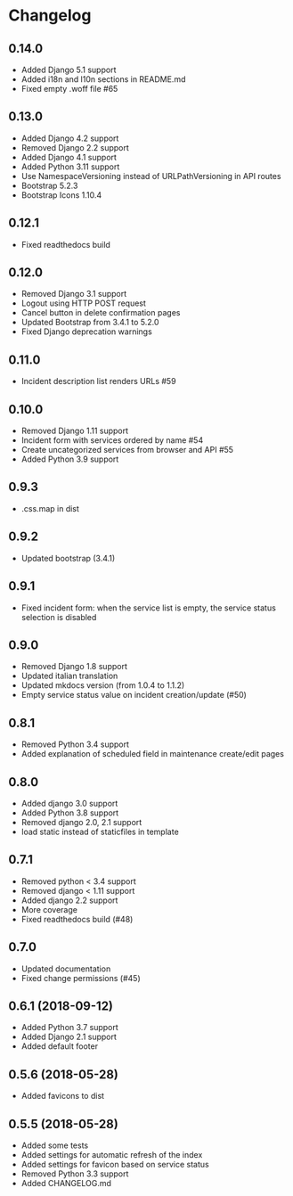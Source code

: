 # Changelog

## 0.14.0

* Added Django 5.1 support
* Added i18n and l10n sections in README.md
* Fixed empty .woff file #65

## 0.13.0

* Added Django 4.2 support
* Removed Django 2.2 support
* Added Django 4.1 support
* Added Python 3.11 support
* Use NamespaceVersioning instead of URLPathVersioning in API routes
* Bootstrap 5.2.3
* Bootstrap Icons 1.10.4

## 0.12.1

* Fixed readthedocs build

## 0.12.0

* Removed Django 3.1 support
* Logout using HTTP POST request
* Cancel button in delete confirmation pages
* Updated Bootstrap from 3.4.1 to 5.2.0
* Fixed Django deprecation warnings

## 0.11.0

* Incident description list renders URLs #59

## 0.10.0

* Removed Django 1.11 support
* Incident form with services ordered by name #54
* Create uncategorized services from browser and API #55
* Added Python 3.9 support

## 0.9.3

* .css.map in dist

## 0.9.2

* Updated bootstrap (3.4.1)

## 0.9.1

* Fixed incident form: when the service list is empty, the service status
  selection is disabled

## 0.9.0

* Removed Django 1.8 support
* Updated italian translation
* Updated mkdocs version (from 1.0.4 to 1.1.2)
* Empty service status value on incident creation/update (#50)

## 0.8.1

* Removed Python 3.4 support
* Added explanation of scheduled field in maintenance create/edit pages

## 0.8.0

* Added django 3.0 support
* Added Python 3.8 support
* Removed django 2.0, 2.1 support
* load static instead of staticfiles in template

## 0.7.1

* Removed python < 3.4 support
* Removed django < 1.11 support
* Added django 2.2 support
* More coverage
* Fixed readthedocs build (#48)

## 0.7.0

* Updated documentation
* Fixed change permissions (#45)

## 0.6.1 (2018-09-12)

* Added Python 3.7 support
* Added Django 2.1 support
* Added default footer

## 0.5.6 (2018-05-28)

* Added favicons to dist

## 0.5.5 (2018-05-28)

* Added some tests
* Added settings for automatic refresh of the index
* Added settings for favicon based on service status
* Removed Python 3.3 support
* Added CHANGELOG.md

